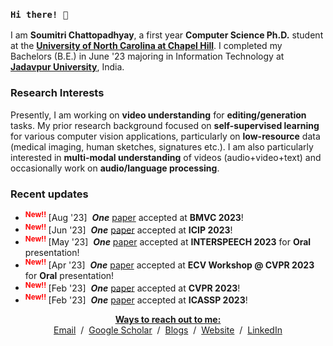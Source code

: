 <h3><code>Hi there! 👋<br/></code></h3> 

<p>I am <b>Soumitri Chattopadhyay</b>, a first year <b>Computer Science Ph.D.</b> student at the <a href="https://cs.unc.edu/" target="_blank"><strong>University of North Carolina at Chapel Hill</strong></a>. I completed my Bachelors (B.E.) in June '23 majoring in Information Technology at <a href="http://www.jaduniv.edu.in" target="_blank"><strong>Jadavpur University</strong></a>, India.</p>

<h3>Research Interests</h3>

<p>
                Presently, I am working on <b>video understanding</b> for <b>editing/generation</b> tasks. My prior research background focused on <b>self-supervised learning</b> for various computer vision applications, particularly on <b>low-resource</b> data (medical imaging, human sketches, signatures etc.). I am also particularly interested in <b>multi-modal understanding</b> of videos (audio+video+text) and occasionally work on <b>audio/language processing</b>. 
<br>
  
  <h3>Recent updates</h3>
<ul id="news" >
              <li><sup>
                <font color="red"><strong>New!!</strong></font>
              </sup>[Aug '23]&nbsp; <b><em>One</em></b> <a href="https://soumitri2001.github.io">paper</a> accepted at <b>BMVC 2023</b>!</li>
              <li><sup>
                <font color="red"><strong>New!!</strong></font>
              </sup>[Jun '23]&nbsp; <b><em>One</em></b> <a href="https://arxiv.org/abs/2303.02245">paper</a> accepted at <b>ICIP 2023</b>!</li>
              <li><sup>
                <font color="red"><strong>New!!</strong></font>
              </sup>[May '23]&nbsp; <b><em>One</em></b> <a href="https://arxiv.org/abs/2306.02680">paper</a> accepted at <b>INTERSPEECH 2023</b> for <b>Oral</b> presentation!</li>
              <li><sup>
                <font color="red"><strong>New!!</strong></font>
              </sup>[Apr '23]&nbsp; <b><em>One</em></b> <a href="https://openaccess.thecvf.com/content/CVPR2023W/ECV/html/Bhattacharyya_DeCAtt_Efficient_Vision_Transformers_With_Decorrelated_Attention_Heads_CVPRW_2023_paper.html">paper</a> accepted at <b>ECV Workshop @ CVPR 2023</b> for <b>Oral</b> presentation!</li>
              <li><sup>
                <font color="red"><strong>New!!</strong></font>
              </sup>[Feb '23]&nbsp; <b><em>One</em></b> <a href="https://openaccess.thecvf.com/content/CVPR2023/html/Sain_Exploiting_Unlabelled_Photos_for_Stronger_Fine-Grained_SBIR_CVPR_2023_paper.html">paper</a> accepted at <b>CVPR 2023</b>!</li>
              <li><sup>
                <font color="red"><strong>New!!</strong></font>
              </sup>[Feb '23]&nbsp; <b><em>One</em></b> <a href="https://ieeexplore.ieee.org/abstract/document/10094869">paper</a> accepted at <b>ICASSP 2023</b>!</li>
</ul>
<p align="center"><strong><u>Ways to reach out to me:</u></strong><br>
<!-- <p align="center"> -->
                <a href="mailto:soumitri.chattopadhyay@gmail.com">Email</a> &nbsp/&nbsp
<!--                 <a href="https://drive.google.com/file/d/1OqBNcu8g0NIV2onTXgaLIou54xZWzccY/view" target="_blank">CV</a> &nbsp/&nbsp -->
                <a href="https://scholar.google.com/citations?hl=en&user=AyMx6O4AAAAJ" target="_blank">Google Scholar</a> &nbsp/&nbsp
                <a href="https://medium.com/@soumitri2001" target="_blank">Blogs</a> &nbsp/&nbsp
                <a href="https://soumitri2001.github.io" target="_blank">Website</a> &nbsp/&nbsp
                <a href="https://www.linkedin.com/in/soumitri-chattopadhyay/" target="_blank">LinkedIn</a> 
              </p>
